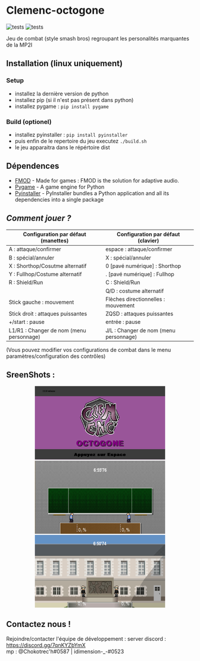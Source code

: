 # Clemenc-octogone

![tests](https://badgen.net/badge/windows/passing/green?icon=windows)
![tests](https://badgen.net/badge/linux/passing/green?icon=github)


Jeu de combat (style smash bros) regroupant les personalités marquantes de la MP2I

## Installation (linux uniquement)
### Setup
 - installez la dernière version de python
 - installez pip (si il n'est pas présent dans python)
 - installez pygame : `pip install pygame`
 
### Build (optionel)
 - installez pyinstaller : `pip install pyinstaller`
 - puis enfin de le repertoire du jeu executez
 `./build.sh`
 - le jeu apparaitra dans le répértoire dist

## Dépendences
 - [FMOD](https://www.fmod.com) - Made for games : FMOD is the solution for adaptive audio.
 - [Pygame](https://www.pygame.org) - A game engine for Python
 - [Pyinstaller](https://pyinstaller.org) - PyInstaller bundles a Python application and all its dependencies into a single package

## _Comment jouer ?_
| Configuration par défaut (manettes)      | Configuration par défaut (clavier)     |
|------------------------------------------|----------------------------------------|
| A : attaque/confirmer                    | espace : attaque/confirmer             |
| B : spécial/annuler                      | X : spécial/annuler                    |
| X : Shorthop/Cosutme alternatif          | 0 [pavé numérique] : Shorthop          |
| Y : Fullhop/Costume alternatif           | . [pavé numérique] : Fullhop           |
| R : Shield/Run                           | C : Shield/Run                         |
|| Q/D : costume alternatif                 |
| Stick gauche : mouvement                 | Flèches directionnelles : mouvement    |
| Stick droit : attaques puissantes        | ZQSD : attaques puissantes             |
| +/start : pause                          | entrée : pause                         |
| L1/R1 : Changer de nom (menu personnage) | J/L : Changer de nom (menu personnage) |

(Vous pouvez modifier vos configurations de combat dans le menu paramètres/configuration des contrôles)

## SreenShots :

<p align="center">
  <img src="https://github.com/Chokotec-h/Clemenc-octogone/blob/main/DATA/Images/Examples/image%204.png" width="350" title="hover text">
  <img src="https://github.com/Chokotec-h/Clemenc-octogone/blob/main/DATA/Images/Examples/image%202.png" width="350" alt="accessibility text">
  <img src="https://github.com/Chokotec-h/Clemenc-octogone/blob/main/DATA/Images/Examples/image%203.png" width="350" title="hover text">
</p>

## Contactez nous !
Rejoindre/contacter l'équipe de développement :
server discord : https://discord.gg/7qnKYZbYmX <br>
mp : @Chokotrec'h#0587 | idimension-_-#0523
